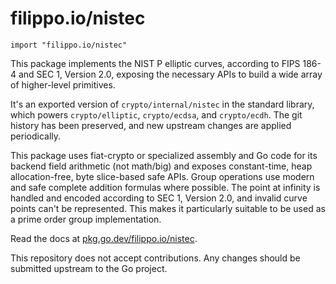 # filippo.io/nistec

```
import "filippo.io/nistec"
```

This package implements the NIST P elliptic curves, according to FIPS 186-4
and SEC 1, Version 2.0, exposing the necessary APIs to build a wide array of
higher-level primitives.

It's an exported version of `crypto/internal/nistec` in the standard library,
which powers `crypto/elliptic`, `crypto/ecdsa`, and `crypto/ecdh`.
The git history has been preserved, and new upstream changes are applied periodically.

This package uses fiat-crypto or specialized assembly and Go code for its
backend field arithmetic (not math/big) and exposes constant-time, heap
allocation-free, byte slice-based safe APIs. Group operations use modern and
safe complete addition formulas where possible. The point at infinity is
handled and encoded according to SEC 1, Version 2.0, and invalid curve points
can't be represented. This makes it particularly suitable to be used as a
prime order group implementation.

Read the docs at [pkg.go.dev/filippo.io/nistec](https://pkg.go.dev/filippo.io/nistec).

This repository does not accept contributions.
Any changes should be submitted upstream to the Go project.
